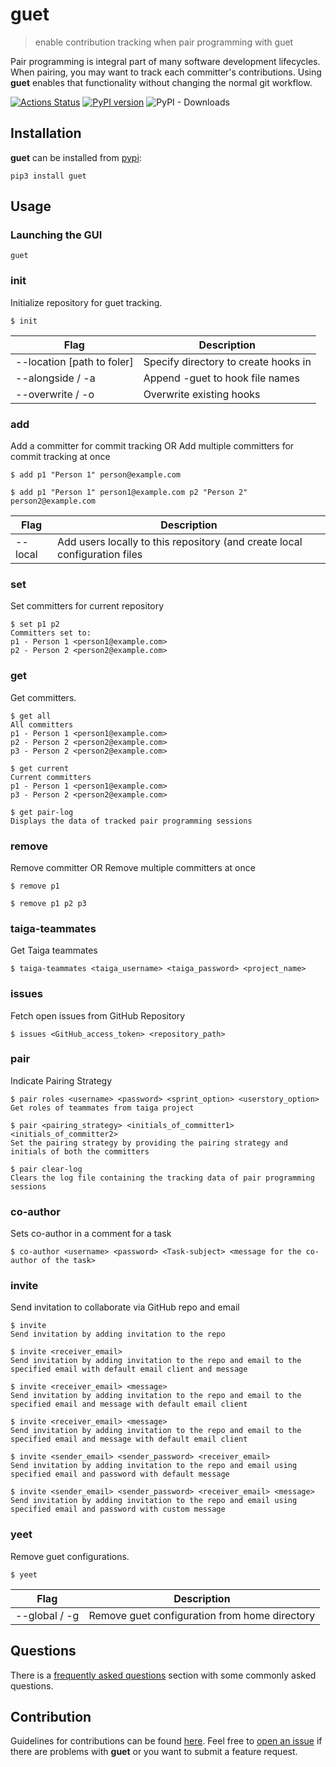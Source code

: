 # guet

> enable contribution tracking when pair programming with guet

Pair programming is integral part of many software development lifecycles. When pairing, you may want to track each committer's contributions. Using **guet** enables that functionality without changing the normal git workflow.

[![Actions Status](https://github.com/chiptopher/guet/workflows/guetci/badge.svg)](https://github.com/chiptopher/guet/workflows/guetci/badge.svg)
[![PyPI version](https://badge.fury.io/py/guet.svg)](https://badge.fury.io/py/guet)
![PyPI - Downloads](https://img.shields.io/pypi/dm/guet)

## Installation

**guet** can be installed from [pypi](https://pypi.org/project/guet/):

```
pip3 install guet
```

## Usage

### Launching the GUI
```
guet
```

### init

Initialize repository for guet tracking.

```
$ init
```

| Flag                        | Description                          |
| --------------------------- | ------------------------------------ |
| --location [path to foler]  | Specify directory to create hooks in |
| --alongside / -a            | Append -guet to hook file names      |
| --overwrite / -o            | Overwrite existing hooks             |


### add

Add a committer for commit tracking
OR
Add multiple committers for commit tracking at once

```
$ add p1 "Person 1" person@example.com

$ add p1 "Person 1" person1@example.com p2 "Person 2" person2@example.com 

```

| Flag                        | Description                           |
| --------------------------- | ------------------------------------  |
| --local                     | Add users locally to this repository (and create local configuration files |


### set

Set committers for current repository

```
$ set p1 p2
Committers set to:
p1 - Person 1 <person1@example.com>
p2 - Person 2 <person2@example.com>
```

### get

Get committers.

```
$ get all
All committers
p1 - Person 1 <person1@example.com>
p2 - Person 2 <person2@example.com>
p3 - Person 2 <person2@example.com>

$ get current
Current committers
p1 - Person 1 <person1@example.com>
p3 - Person 2 <person2@example.com>

$ get pair-log
Displays the data of tracked pair programming sessions
```

### remove

Remove committer
OR
Remove multiple committers at once

```
$ remove p1

$ remove p1 p2 p3

```

### taiga-teammates

Get Taiga teammates

```
$ taiga-teammates <taiga_username> <taiga_password> <project_name>
```

### issues
Fetch open issues from GitHub Repository

```
$ issues <GitHub_access_token> <repository_path>
```

### pair
Indicate Pairing Strategy

```
$ pair roles <username> <password> <sprint_option> <userstory_option>
Get roles of teammates from taiga project

$ pair <pairing_strategy> <initials_of_committer1> <initials_of_committer2>
Set the pairing strategy by providing the pairing strategy and initials of both the committers

$ pair clear-log
Clears the log file containing the tracking data of pair programming sessions
```

### co-author
Sets co-author in a comment for a task

```
$ co-author <username> <password> <Task-subject> <message for the co-author of the task>

```

### invite

Send invitation to collaborate via GitHub repo and email

```
$ invite 
Send invitation by adding invitation to the repo

$ invite <receiver_email>
Send invitation by adding invitation to the repo and email to the specified email with default email client and message

$ invite <receiver_email> <message>
Send invitation by adding invitation to the repo and email to the specified email and message with default email client

$ invite <receiver_email> <message>
Send invitation by adding invitation to the repo and email to the specified email and message with default email client

$ invite <sender_email> <sender_password> <receiver_email> 
Send invitation by adding invitation to the repo and email using specified email and password with default message

$ invite <sender_email> <sender_password> <receiver_email> <message>
Send invitation by adding invitation to the repo and email using specified email and password with custom message
```

### yeet

Remove guet configurations.

```
$ yeet
```

| Flag                        | Description                           |
| --------------------------- | ------------------------------------  |
| --global / -g               | Remove guet configuration from home directory


## Questions

There is a [frequently asked questions](.github/FAQ.md) section with some commonly asked questions.

## Contribution

Guidelines for contributions can be found [here](./.github/CONTRIBUTING.md). Feel free to
[open an issue](https://github.com/chiptopher/guet/issues) if there are problems with **guet** or you want to submit a
feature request.
